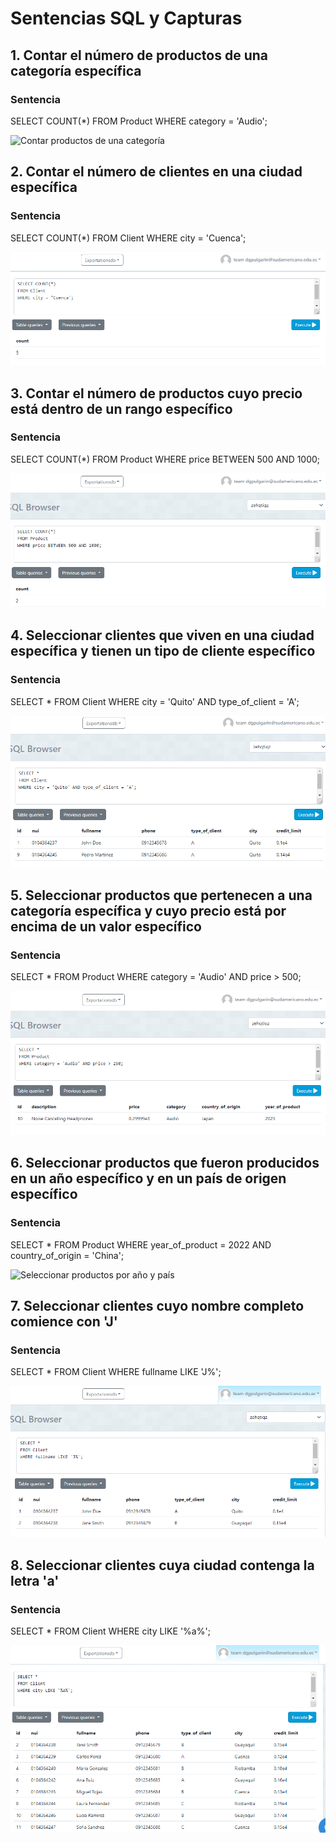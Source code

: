 # Sentencias SQL y Capturas

## 1. Contar el número de productos de una categoría específica
### Sentencia
SELECT COUNT(*) 
FROM Product 
WHERE category = 'Audio';

![Contar productos de una categoría](capturas/1productosCategoría.PNG)

## 2. Contar el número de clientes en una ciudad específica
### Sentencia
SELECT COUNT(*) 
FROM Client 
WHERE city = 'Cuenca';

![Contar clientes en una ciudad](capturas/2clientesCiudad.PNG)

## 3. Contar el número de productos cuyo precio está dentro de un rango específico
### Sentencia
SELECT COUNT(*) 
FROM Product 
WHERE price BETWEEN 500 AND 1000;

![Contar productos en rango de precio](capturas/3productosPrecio.PNG)

## 4. Seleccionar clientes que viven en una ciudad específica y tienen un tipo de cliente específico
### Sentencia
SELECT * 
FROM Client 
WHERE city = 'Quito' AND type_of_client = 'A';

![Seleccionar clientes por ciudad y tipo](capturas/4clientesCiudadTipo.PNG)

## 5. Seleccionar productos que pertenecen a una categoría específica y cuyo precio está por encima de un valor específico
### Sentencia
SELECT * 
FROM Product 
WHERE category = 'Audio' AND price > 500;

![Seleccionar productos por categoría y precio](capturas/5productosCategoriaPrecio.PNG)

## 6. Seleccionar productos que fueron producidos en un año específico y en un país de origen específico
### Sentencia

SELECT * 
FROM Product 
WHERE year_of_product = 2022 AND country_of_origin = 'China';

![Seleccionar productos por año y país](capturas/6productosAñoPais.PNG)

## 7. Seleccionar clientes cuyo nombre completo comience con 'J'
### Sentencia
SELECT * 
FROM Client 
WHERE fullname LIKE 'J%';

![Seleccionar clientes por nombre](capturas/7ClientesNombreJ.PNG)

## 8. Seleccionar clientes cuya ciudad contenga la letra 'a'
### Sentencia
SELECT * 
FROM Client 
WHERE city LIKE '%a%';

![Seleccionar clientes por ciudad con "a"](capturas/8ciudadA.PNG)







